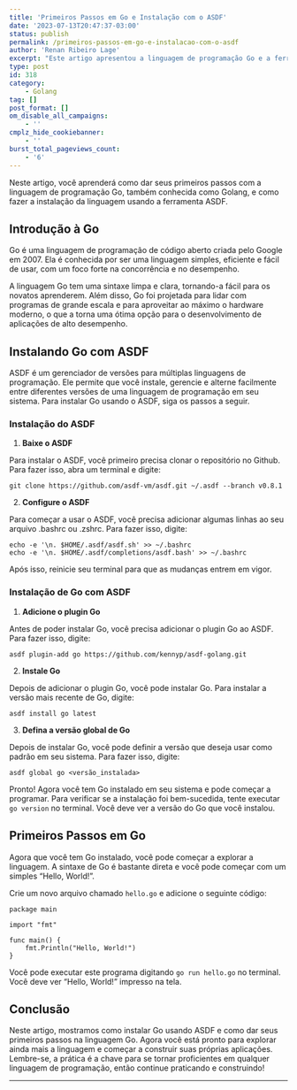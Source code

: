 ```yaml
---
title: 'Primeiros Passos em Go e Instalação com o ASDF'
date: '2023-07-13T20:47:37-03:00'
status: publish
permalink: /primeiros-passos-em-go-e-instalacao-com-o-asdf
author: 'Renan Ribeiro Lage'
excerpt: "Este artigo apresentou a linguagem de programação Go e a ferramenta de gerenciamento de versões ASDF. Primeiramente, descreveu-se brevemente o que é a linguagem Go, destacando sua simplicidade, eficiência e foco em desempenho e concorrência.  \nEm seguida, o artigo detalhou o processo de instalação do Go usando o ASDF. Para instalar o ASDF, é necessário clonar o repositório do Github e adicionar algumas linhas ao arquivo .bashrc ou .zshrc. Após a instalação do ASDF, o plugin Go deve ser adicionado, permitindo a instalação da linguagem. Ao final da instalação, uma versão padrão de Go é definida para o sistema.  \nPor fim, o artigo guiou o leitor através de seus primeiros passos na programação Go, apresentando um exemplo simples de um programa \"Hello, World!\". A execução desse programa confirma que a instalação foi bem-sucedida e prepara o leitor para explorar mais a fundo a linguagem Go."
type: post
id: 318
category:
    - Golang
tag: []
post_format: []
om_disable_all_campaigns:
    - ''
cmplz_hide_cookiebanner:
    - ''
burst_total_pageviews_count:
    - '6'
---
```

Neste artigo, você aprenderá como dar seus primeiros passos com a linguagem de programação Go, também conhecida como Golang, e como fazer a instalação da linguagem usando a ferramenta ASDF.

Introdução à Go
---------------

Go é uma linguagem de programação de código aberto criada pelo Google em 2007. Ela é conhecida por ser uma linguagem simples, eficiente e fácil de usar, com um foco forte na concorrência e no desempenho.

A linguagem Go tem uma sintaxe limpa e clara, tornando-a fácil para os novatos aprenderem. Além disso, Go foi projetada para lidar com programas de grande escala e para aproveitar ao máximo o hardware moderno, o que a torna uma ótima opção para o desenvolvimento de aplicações de alto desempenho.

Instalando Go com ASDF
----------------------

ASDF é um gerenciador de versões para múltiplas linguagens de programação. Ele permite que você instale, gerencie e alterne facilmente entre diferentes versões de uma linguagem de programação em seu sistema. Para instalar Go usando o ASDF, siga os passos a seguir.

### Instalação do ASDF

1. **Baixe o ASDF**

Para instalar o ASDF, você primeiro precisa clonar o repositório no Github. Para fazer isso, abra um terminal e digite:

``` shell
git clone https://github.com/asdf-vm/asdf.git ~/.asdf --branch v0.8.1
```

2. **Configure o ASDF**

Para começar a usar o ASDF, você precisa adicionar algumas linhas ao seu arquivo .bashrc ou .zshrc. Para fazer isso, digite:

``` shell
echo -e '\n. $HOME/.asdf/asdf.sh' >> ~/.bashrc
echo -e '\n. $HOME/.asdf/completions/asdf.bash' >> ~/.bashrc
```
Após isso, reinicie seu terminal para que as mudanças entrem em vigor.

### Instalação de Go com ASDF

1. **Adicione o plugin Go**

Antes de poder instalar Go, você precisa adicionar o plugin Go ao ASDF. Para fazer isso, digite:

``` shell
asdf plugin-add go https://github.com/kennyp/asdf-golang.git
```

2. **Instale Go**

Depois de adicionar o plugin Go, você pode instalar Go. Para instalar a versão mais recente de Go, digite:

``` shell
asdf install go latest
```

3. **Defina a versão global de Go**

Depois de instalar Go, você pode definir a versão que deseja usar como padrão em seu sistema. Para fazer isso, digite:

``` shell
asdf global go <versão_instalada>
```

Pronto! Agora você tem Go instalado em seu sistema e pode começar a programar. Para verificar se a instalação foi bem-sucedida, tente executar `go version` no terminal. Você deve ver a versão do Go que você instalou.

Primeiros Passos em Go
----------------------

Agora que você tem Go instalado, você pode começar a explorar a linguagem. A sintaxe de Go é bastante direta e você pode começar com um simples “Hello, World!”.

Crie um novo arquivo chamado `hello.go` e adicione o seguinte código:

``` golang
package main

import "fmt"

func main() {
    fmt.Println("Hello, World!")
}
```

Você pode executar este programa digitando `go run hello.go` no terminal. Você deve ver “Hello, World!” impresso na tela.

Conclusão
---------

Neste artigo, mostramos como instalar Go usando ASDF e como dar seus primeiros passos na linguagem Go. Agora você está pronto para explorar ainda mais a linguagem e começar a construir suas próprias aplicações. Lembre-se, a prática é a chave para se tornar proficientes em qualquer linguagem de programação, então continue praticando e construindo!

- - - - - -
